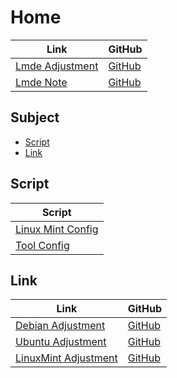 

# Home

| Link | GitHub |
| ---- | ------ |
| [Lmde Adjustment](https://samwhelp.github.io/lmde-adjustment/) | [GitHub](https://github.com/samwhelp/lmde-adjustment) |
| [Lmde Note](https://samwhelp.github.io/note-about-lmde/) | [GitHub](https://github.com/samwhelp/note-about-lmde) |




## Subject

* [Script](#script)
* [Link](#link)




## Script

| Script |
| ------ |
| [Linux Mint Config](https://github.com/samwhelp/lmde-adjustment/tree/main/prototype/main) |
| [Tool Config](https://github.com/samwhelp/lmde-adjustment/tree/main/prototype/main/tool-config/part) |




## Link

| Link | GitHub |
| ---- | ------ |
| [Debian Adjustment](https://samwhelp.github.io/debian-adjustment/) | [GitHub](https://github.com/samwhelp/debian-adjustment) |
| [Ubuntu Adjustment](https://samwhelp.github.io/ubuntu-adjustment/) | [GitHub](https://github.com/samwhelp/ubuntu-adjustment) |
| [LinuxMint Adjustment](https://samwhelp.github.io/linuxmint-adjustment/) | [GitHub](https://github.com/samwhelp/linuxmint-adjustment) |
